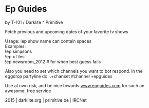 # Ep Guides
by T-101 / Darklite ^ Primitive

Fetch previous and upcoming dates of your favorite tv shows

Usage: !ep show		name can contain spaces<br>
Examples:<br>
!ep simpsons<br>
!ep x files<br>
!ep newsroom_2012	# for when best guess fails

Also you need to set which channels you want to bot respond.
In the eggdrop partyline do: .+chanset #channel +epguides

Use at own risk, and be nice towards www.epguides.com for
such an awesome, free service

2015 | darklite.org | primitive.be | IRCNet
